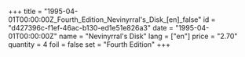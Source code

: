 +++
title = "1995-04-01T00:00:00Z_Fourth_Edition_Nevinyrral's_Disk_[en]_false"
id = "d427396c-f1ef-46ac-b130-ed1e51e826a3"
date = "1995-04-01T00:00:00Z"
name = "Nevinyrral's Disk"
lang = ["en"]
price = "2.70"
quantity = 4
foil = false
set = "Fourth Edition"
+++
